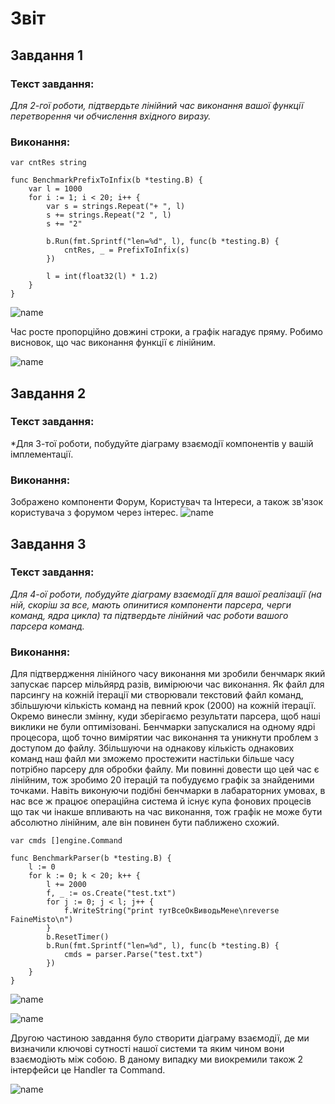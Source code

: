 # Звіт #
## Завдання 1 ##
### Текст завдання: ###
*Для 2-гої роботи, підтвердьте лінійний час виконання вашої функції перетворення
чи обчислення вхідного виразу.*  
### Виконання: ###  

```
var cntRes string

func BenchmarkPrefixToInfix(b *testing.B) {
	var l = 1000
	for i := 1; i < 20; i++ {
		var s = strings.Repeat("+ ", l)
		s += strings.Repeat("2 ", l)
		s += "2"

		b.Run(fmt.Sprintf("len=%d", l), func(b *testing.B) {
			cntRes, _ = PrefixToInfix(s)
		})

		l = int(float32(l) * 1.2)
	}
}
```

![name](./Screenshots/PostfixBench.png)  

Час росте пропорційно довжині строки, а графік нагадує пряму. Робимо висновок, що час виконання функції є лінійним.  


![name](./Screenshots/PostfixDiagram.png)  

## Завдання 2 ##
### Текст завдання: ###
*Для 3-тої роботи, побудуйте діаграму взаємодії компонентів у вашій
імплементації.
### Виконання: ###  
Зображено компоненти Форум, Користувач та Інтереси, а також зв'язок користувача з форумом через інтерес. 
![name](./lab_4/ComponentsDiagram.png)
## Завдання 3 ##
### Текст завдання: ###
*Для 4-ої роботи, побудуйте діаграму взаємодії для вашої реалізації (на ній, скоріш
за все, мають опинитися компоненти парсера, черги команд, ядра цикла) та
підтвердьте лінійний час роботи вашого парсера команд.*
### Виконання: ###  
Для підтвердження лінійного часу виконання ми зробили бенчмарк який запускає парсер мільйярд разів, вимірюючи час виконання. Як файл для парсингу на кожній ітерації ми створювали
текстовий файл команд, збільшуючи кількість команд на певний крок (2000) на кожній ітерації. Окремо винесли змінну, куди зберігаємо результати парсера, щоб наші виклики не були оптимізовані. Бенчмарки запускалися на одному ядрі процесора, щоб точно вимірятии час виконання та уникнути проблем з доступом до файлу. Збільшуючи на однакову кількість однакових команд наш файл ми зможемо простежити настільки більше часу потрібно парсеру для обробки файлу. Ми повинні довести що цей час є лінійним, тож зробимо 20 ітерацій та побудуємо графік за знайденими точками. Навіть виконуючи подібні бенчмарки в лабараторних умовах, в нас все ж працює операційна система й існує купа фонових процесів що так чи інакше впливають на час виконання, тож графік не може бути абсолютно лінійним, але він повинен бути паближено схожий.

```
var cmds []engine.Command

func BenchmarkParser(b *testing.B) {
	l := 0
	for k := 0; k < 20; k++ {
		l += 2000
		f, _ := os.Create("test.txt")
		for j := 0; j < l; j++ {
			f.WriteString("print тутВсеОкВиводьМене\nreverse FaineMisto\n")
		}
		b.ResetTimer()
		b.Run(fmt.Sprintf("len=%d", l), func(b *testing.B) {
			cmds = parser.Parse("test.txt")
		})
	}
}
```

![name](./lab_4/parserBench.jpg)

![name](./lab_4/parserDiagram.jpg)

Другою частиною завдання було створити діаграму взаємодії, де ми визначили ключові сутності нашої системи та яким чином вони взаємодіють між собою. В даному випадку ми виокремили також 2 інтерфейси це Handler та Command.

![name](./lab_4/InteractionDiagram.jpg)
